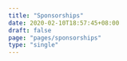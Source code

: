 ```yaml
---
title: "Sponsorships"
date: 2020-02-10T18:57:45+08:00
draft: false
page: "pages/sponsorships"
type: "single"
---
```


